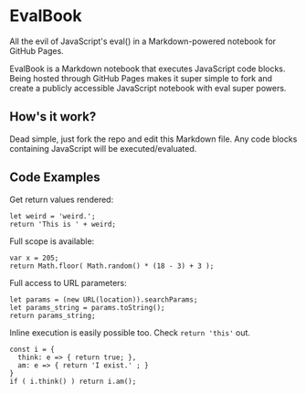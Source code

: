 # EvalBook
All the evil of JavaScript's eval() in a Markdown-powered notebook for GitHub Pages.

EvalBook is a Markdown notebook that executes JavaScript code blocks. Being hosted through GitHub Pages makes it super simple to fork and create a publicly accessible JavaScript notebook with eval super powers.

## How's it work?
Dead simple, just fork the repo and edit this Markdown file. Any code blocks containing JavaScript will be executed/evaluated.

## Code Examples

Get return values rendered:
```
let weird = 'weird.';
return 'This is ' + weird;
```

Full scope is available:
```
var x = 205;
return Math.floor( Math.random() * (18 - 3) + 3 );
```

Full access to URL parameters:
```
let params = (new URL(location)).searchParams;
let params_string = params.toString();
return params_string;
```

Inline execution is easily possible too. Check `return 'this'` out.

```
const i = {
  think: e => { return true; },
  am: e => { return 'I exist.' ; }
}
if ( i.think() ) return i.am();

```
